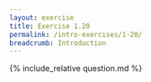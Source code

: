 ```yaml
---
layout: exercise
title: Exercise 1.20
permalink: /intro-exercises/1-20/
breadcrumb: Introduction
---
```


{% include_relative question.md %}
